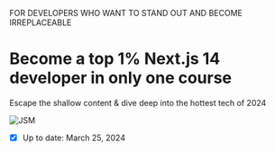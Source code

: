 FOR DEVELOPERS WHO WANT TO STAND OUT AND BECOME IRREPLACEABLE

# Become a top 1% Next.js 14 developer in only one course

Escape the shallow content & dive deep into the hottest tech of 2024

![JSM](https://www.jsmastery.pro/_next/image?url=%2Fassets%2Fcourses%2Fimages%2Fstackoverflow-clone-2.png&w=1200&q=100)

- [x] Up to date: March 25, 2024


